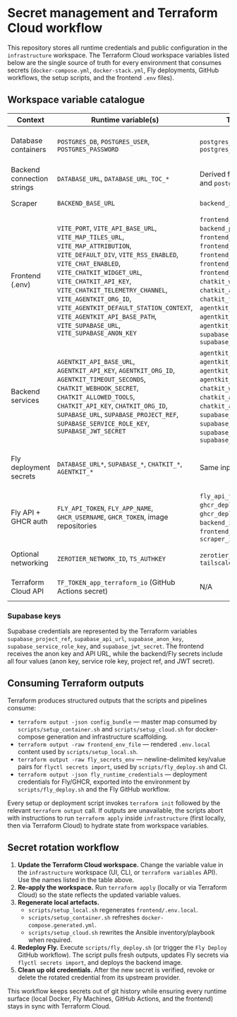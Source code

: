 # Secret management and Terraform Cloud workflow

This repository stores all runtime credentials and public configuration in the
`infrastructure` workspace. The Terraform Cloud workspace variables
listed below are the single source of truth for every environment that consumes
secrets (`docker-compose.yml`, `docker-stack.yml`, Fly deployments, GitHub
workflows, the setup scripts, and the frontend `.env` files).

## Workspace variable catalogue

| Context | Runtime variable(s) | Terraform variable | Notes |
| --- | --- | --- | --- |
| Database containers | `POSTGRES_DB`, `POSTGRES_USER`, `POSTGRES_PASSWORD` | `postgres_database`, `postgres_user`, `postgres_password` | Used by Docker Postgres and rendered into backend connection strings. |
| Backend connection strings | `DATABASE_URL`, `DATABASE_URL_TOC_*` | Derived from `postgres_*` variables and `postgres_search_paths` | Generated for both in-cluster and public connectivity. |
| Scraper | `BACKEND_BASE_URL` | `backend_internal_base_url` | Drives the scraper's service discovery. |
| Frontend (.env) | `VITE_PORT`, `VITE_API_BASE_URL`, `VITE_MAP_TILES_URL`, `VITE_MAP_ATTRIBUTION`, `VITE_DEFAULT_DIV`, `VITE_RSS_ENABLED`, `VITE_CHAT_ENABLED`, `VITE_CHATKIT_WIDGET_URL`, `VITE_CHATKIT_API_KEY`, `VITE_CHATKIT_TELEMETRY_CHANNEL`, `VITE_AGENTKIT_ORG_ID`, `VITE_AGENTKIT_DEFAULT_STATION_CONTEXT`, `VITE_AGENTKIT_API_BASE_PATH`, `VITE_SUPABASE_URL`, `VITE_SUPABASE_ANON_KEY` | `frontend_port`, `backend_public_base_url`, `frontend_map_tiles_url`, `frontend_map_attribution`, `frontend_default_div`, `frontend_rss_enabled`, `frontend_chat_enabled`, `chatkit_widget_url`, `chatkit_api_key`, `chatkit_telemetry_channel`, `agentkit_org_id`, `agentkit_default_station_context`, `agentkit_api_base_path`, `supabase_api_url`, `supabase_anon_key` | Rendered into `.env.local` via `terraform output frontend_env_file`. |
| Backend services | `AGENTKIT_API_BASE_URL`, `AGENTKIT_API_KEY`, `AGENTKIT_ORG_ID`, `AGENTKIT_TIMEOUT_SECONDS`, `CHATKIT_WEBHOOK_SECRET`, `CHATKIT_ALLOWED_TOOLS`, `CHATKIT_API_KEY`, `CHATKIT_ORG_ID`, `SUPABASE_URL`, `SUPABASE_PROJECT_REF`, `SUPABASE_SERVICE_ROLE_KEY`, `SUPABASE_JWT_SECRET` | `agentkit_api_base_url`, `agentkit_api_key`, `agentkit_org_id`, `agentkit_timeout_seconds`, `chatkit_webhook_secret`, `chatkit_allowed_tools`, `chatkit_api_key`, `chatkit_org_id`, `supabase_api_url`, `supabase_project_ref`, `supabase_service_role_key`, `supabase_jwt_secret` | Delivered to Docker, Fly secrets, and Ansible roles through the Terraform outputs. |
| Fly deployment secrets | `DATABASE_URL*`, `SUPABASE_*`, `CHATKIT_*`, `AGENTKIT_*` | Same inputs as backend/frontends | `terraform output -raw fly_secrets_env` yields the payload consumed by `flyctl secrets import`. |
| Fly API + GHCR auth | `FLY_API_TOKEN`, `FLY_APP_NAME`, `GHCR_USERNAME`, `GHCR_TOKEN`, image repositories | `fly_api_token`, `fly_app_name`, `ghcr_deploy_username`, `ghcr_deploy_token`, `backend_image_repository`, `frontend_image_repository`, `scraper_image_repository` | Parsed by `terraform output fly_runtime_credentials` and exported for deploy scripts. |
| Optional networking | `ZEROTIER_NETWORK_ID`, `TS_AUTHKEY` | `zerotier_network_id`, `tailscale_auth_key` | Included for optional Docker stack integrations. |
| Terraform Cloud API | `TF_TOKEN_app_terraform_io` (GitHub Actions secret) | N/A | Required so CI can run `terraform output` against the workspace. |

### Supabase keys

Supabase credentials are represented by the Terraform variables
`supabase_project_ref`, `supabase_api_url`, `supabase_anon_key`,
`supabase_service_role_key`, and `supabase_jwt_secret`. The frontend receives the
anon key and API URL, while the backend/Fly secrets include all four values (anon
key, service role key, project ref, and JWT secret).

## Consuming Terraform outputs

Terraform produces structured outputs that the scripts and pipelines consume:

* `terraform output -json config_bundle` — master map consumed by
  `scripts/setup_container.sh` and `scripts/setup_cloud.sh` for docker-compose
  generation and infrastructure scaffolding.
* `terraform output -raw frontend_env_file` — rendered `.env.local` content used
  by `scripts/setup_local.sh`.
* `terraform output -raw fly_secrets_env` — newline-delimited key/value pairs for
  `flyctl secrets import`, used by `scripts/fly_deploy.sh` and CI.
* `terraform output -json fly_runtime_credentials` — deployment credentials for
  Fly/GHCR, exported into the environment by `scripts/fly_deploy.sh` and the Fly
  GitHub workflow.

Every setup or deployment script invokes `terraform init` followed by the
relevant `terraform output` call. If outputs are unavailable, the scripts abort
with instructions to run `terraform apply` inside `infrastructure`
(first locally, then via Terraform Cloud) to hydrate state from workspace
variables.

## Secret rotation workflow

1. **Update the Terraform Cloud workspace.** Change the variable value in the
   `infrastructure` workspace (UI, CLI, or `terraform variables` API).
   Use the names listed in the table above.
2. **Re-apply the workspace.** Run `terraform apply` (locally or via Terraform
   Cloud) so the state reflects the updated variable values.
3. **Regenerate local artefacts.**
   * `scripts/setup_local.sh` regenerates `frontend/.env.local`.
   * `scripts/setup_container.sh` refreshes `docker-compose.generated.yml`.
   * `scripts/setup_cloud.sh` rewrites the Ansible inventory/playbook when
     required.
4. **Redeploy Fly.** Execute `scripts/fly_deploy.sh` (or trigger the
   `Fly Deploy` GitHub workflow). The script pulls fresh outputs, updates Fly
   secrets via `flyctl secrets import`, and deploys the backend image.
5. **Clean up old credentials.** After the new secret is verified, revoke or
   delete the rotated credential from its upstream provider.

This workflow keeps secrets out of git history while ensuring every runtime
surface (local Docker, Fly Machines, GitHub Actions, and the frontend) stays in
sync with Terraform Cloud.
